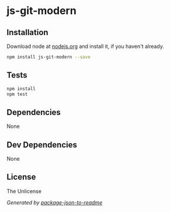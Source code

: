 # js-git-modern 



## Installation

Download node at [nodejs.org](http://nodejs.org) and install it, if you haven't already.

```sh
npm install js-git-modern --save
```


## Tests

```sh
npm install
npm test
```

## Dependencies

None

## Dev Dependencies


None

## License

The Unlicense

_Generated by [package-json-to-readme](https://github.com/zeke/package-json-to-readme)_
